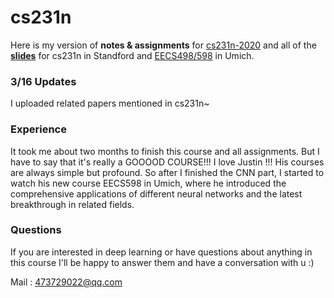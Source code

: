 # cs231n

Here is my version of **notes & assignments** for [cs231n-2020](http://cs231n.stanford.edu) and all of the [**slides**](https://drive.google.com/drive/folders/1HGGL-vtrx1sbFYT2Rg0CuGinkj60W8_H?usp=sharing) for cs231n in Standford and [EECS498/598](https://web.eecs.umich.edu/~justincj/teaching/eecs498/FA2020/) in Umich.

### 3/16 Updates

I uploaded related papers mentioned in cs231n~

### Experience 

It took me about two months to finish this course and all assignments. But I have to say that it's really a GOOOOD COURSE!!! I love Justin !!! His courses are always simple but profound. So after I finished the CNN part, I started to watch his new course EECS598 in Umich, where he introduced the comprehensive applications of different neural networks and the latest breakthrough in related fields.

### Questions

If you are interested in deep learning or have questions about anything in this course I'll be happy to answer them and have a conversation with u :)

Mail : 473729022@qq.com